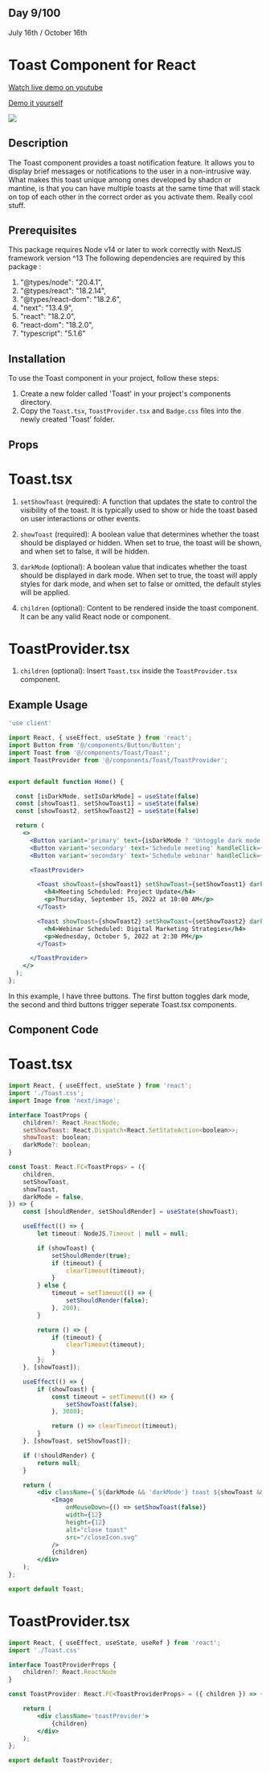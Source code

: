 ## Day 9/100

July 16th / October 16th

# Toast Component for React 
<a href="https://www.youtube.com/watch?v=O49qJP5IMbQ" target="_blank">Watch live demo on youtube</a>

<a href="https://100daysofcomponents.netlify.app/toast" target="_blank">Demo it yourself</a>

<a href="https://www.youtube.com/watch?v=O49qJP5IMbQ" target="_blank"><img src="https://cdn.discordapp.com/attachments/715319623637270638/1130571213870223492/image.png"/></a>  

## Description 

The Toast component provides a toast notification feature. It allows you to display brief messages or notifications to the user in a non-intrusive way. What makes this toast unique among ones developed by shadcn or mantine, is that you can have multiple toasts at the same time that will stack on top of each other in the correct order as you activate them. Really cool stuff.

## Prerequisites
This package requires Node v14 or later to work correctly with NextJS framework version ^13
The following dependencies are required by this package :
1. "@types/node": "20.4.1",
2. "@types/react": "18.2.14",
3. "@types/react-dom": "18.2.6",
4. "next": "13.4.9",
5. "react": "18.2.0",
6. "react-dom": "18.2.0",
7. "typescript": "5.1.6"


## Installation 

To use the Toast component in your project, follow these steps:

1. Create a new folder called 'Toast' in your project's components directory.
2. Copy the `Toast.tsx`, `ToastProvider.tsx` and `Badge.css` files into the newly created 'Toast' folder.

## Props

# Toast.tsx

1. `setShowToast` (required): A function that updates the state to control the visibility of the toast. It is typically used to show or hide the toast based on user interactions or other events.

2. `showToast` (required): A boolean value that determines whether the toast should be displayed or hidden. When set to true, the toast will be shown, and when set to false, it will be hidden.

3. `darkMode` (optional): A boolean value that indicates whether the toast should be displayed in dark mode. When set to true, the toast will apply styles for dark mode, and when set to false or omitted, the default styles will be applied.

4. `children` (optional): Content to be rendered inside the toast component. It can be any valid React node or component.

# ToastProvider.tsx

1. `children` (optional): Insert `Toast.tsx` inside the `ToastProvider.tsx` component.

## Example Usage
```jsx
'use client'

import React, { useEffect, useState } from 'react';
import Button from '@/components/Button/Button';
import Toast from '@/components/Toast/Toast';
import ToastProvider from '@/components/Toast/ToastProvider';


export default function Home() {

  const [isDarkMode, setIsDarkMode] = useState(false)
  const [showToast1, setShowToast1] = useState(false)
  const [showToast2, setShowToast2] = useState(false)

  return (
    <>
      <Button variant='primary' text={isDarkMode ? 'Untoggle dark mode' : 'Toggle dark mode'} handleClick={async () => setIsDarkMode(!isDarkMode)} />
      <Button variant='secondary' text='Schedule meeting' handleClick={async () => setShowToast1(true)} />
      <Button variant='secondary' text='Schedule webinar' handleClick={async () => setShowToast2(true)} />

      <ToastProvider>

        <Toast showToast={showToast1} setShowToast={setShowToast1} darkMode={isDarkMode} >
          <h4>Meeting Scheduled: Project Update</h4>
          <p>Thursday, September 15, 2022 at 10:00 AM</p>
        </Toast>

        <Toast showToast={showToast2} setShowToast={setShowToast2} darkMode={isDarkMode} >
          <h4>Webinar Scheduled: Digital Marketing Strategies</h4>
          <p>Wednesday, October 5, 2022 at 2:30 PM</p>
        </Toast>

      </ToastProvider>
    </>
  );
};

```
In this example, I have three buttons. The first button toggles dark mode, the second and third buttons trigger seperate Toast.tsx components. 

## Component Code 

# Toast.tsx
```jsx
import React, { useEffect, useState } from 'react';
import './Toast.css';
import Image from 'next/image';

interface ToastProps {
    children?: React.ReactNode;
    setShowToast: React.Dispatch<React.SetStateAction<boolean>>;
    showToast: boolean;
    darkMode?: boolean;
}

const Toast: React.FC<ToastProps> = ({
    children,
    setShowToast,
    showToast,
    darkMode = false,
}) => {
    const [shouldRender, setShouldRender] = useState(showToast);

    useEffect(() => {
        let timeout: NodeJS.Timeout | null = null;

        if (showToast) {
            setShouldRender(true);
            if (timeout) {
                clearTimeout(timeout);
            }
        } else {
            timeout = setTimeout(() => {
                setShouldRender(false);
            }, 200);
        }

        return () => {
            if (timeout) {
                clearTimeout(timeout);
            }
        };
    }, [showToast]);

    useEffect(() => {
        if (showToast) {
            const timeout = setTimeout(() => {
                setShowToast(false);
            }, 3000);

            return () => clearTimeout(timeout);
        }
    }, [showToast, setShowToast]);

    if (!shouldRender) {
        return null;
    }

    return (
        <div className={`${darkMode && 'darkMode'} toast ${showToast && 'showToast'}`}>
            <Image
                onMouseDown={() => setShowToast(false)}
                width={12}
                height={12}
                alt="close toast"
                src="/closeIcon.svg"
            />
            {children}
        </div>
    );
};

export default Toast;

```

# ToastProvider.tsx
```jsx
import React, { useEffect, useState, useRef } from 'react';
import './Toast.css'

interface ToastProviderProps {
    children?: React.ReactNode
}

const ToastProvider: React.FC<ToastProviderProps> = ({ children }) => {

    return (
        <div className='toastProvider'>
            {children}
        </div>
    );
};

export default ToastProvider;

```